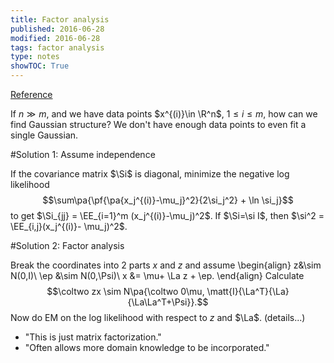 ```yaml
---
title: Factor analysis
published: 2016-06-28
modified: 2016-06-28
tags: factor analysis
type: notes
showTOC: True
---
```


[Reference](http://cs229.stanford.edu/notes/cs229-notes9.pdf)

If $n\gg m$, and we have data points $x^{(i)}\in \R^n$, $1\le i\le m$, how can we find Gaussian structure? We don't have enough data points to even fit a single Gaussian.

#Solution 1: Assume independence

If the covariance matrix $\Si$ is diagonal, minimize the negative log likelihood
$$\sum\pa{\pf{\pa{x_j^{(i)}-\mu_j}^2}{2\si_j^2} + \ln \si_j}$$
to get $\Si_{jj} = \EE_{i=1}^m (x_j^{(i)}-\mu_j)^2$. If $\Si=\si I$, then $\si^2 = \EE_{i,j}(x_j^{(i)}- \mu_j)^2$.

#Solution 2: Factor analysis

Break the coordinates into 2 parts $x$ and $z$ and assume
\begin{align}
z&\sim N(0,I)\\
\ep &\sim N(0,\Psi)\\
x &= \mu+ \La z + \ep.
\end{align}
Calculate
$$\coltwo zx \sim N\pa{\coltwo 0\mu, \matt{I}{\La^T}{\La}{\La\La^T+\Psi}}.$$
Now do EM on the log likelihood with respect to $z$ and $\La$. (details...)

* "This is just matrix factorization."
* "Often allows more domain knowledge to be incorporated."
